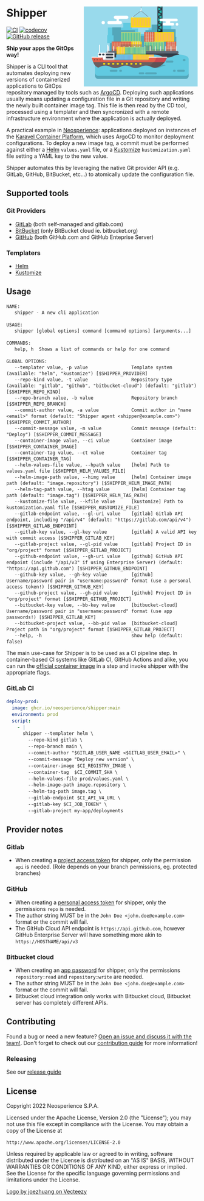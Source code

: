 # Shipper <img align="right" width=300 src="logo.webp">

[![CI](https://github.com/Neosperience/shipper/actions/workflows/main.yaml/badge.svg)](https://github.com/Neosperience/shipper/actions/workflows/main.yaml)
[![codecov](https://codecov.io/gh/Neosperience/shipper/branch/main/graph/badge.svg?token=DZMN03DYDR)](https://codecov.io/gh/Neosperience/shipper)
[![GitHub release](https://img.shields.io/github/v/release/neosperience/shipper?include_prereleases)](https://github.com/Neosperience/shipper/releases)

**Ship your apps the GitOps way!**

Shipper is a CLI tool that automates deploying new versions of containerized applications to GitOps repository managed by tools such as [ArgoCD]. Deploying such applications usually means updating a configuration file in a Git repository and writing the newly built container image tag. This file is then read by the CD tool, processed using a templater and then syncronized with a remote infrastructure environment where the application is actually deployed.

A practical example in [Neosperience]: applications deployed on instances of the [Karavel Container Platform], which uses ArgoCD to monitor deployment configurations. To deploy a new image tag, a commit must be performed against either a [Helm] `values.yaml` file, or a [Kustomize] `kustomization.yaml` file setting a YAML key to the new value.

Shipper automates this by leveraging the native Git provider API (e.g. GitLab, GitHub, BitBucket, etc...) to atomically update the configuration file.

## Supported tools

### Git Providers

- [GitLab] (both self-managed and gitlab.com)
- [BitBucket] (only BitBucket cloud ie. bitbucket.org)
- [GitHub] (both GitHub.com and GitHub Enteprise Server)

### Templaters

- [Helm]
- [Kustomize]

## Usage

```
NAME:
   shipper - A new cli application

USAGE:
   shipper [global options] command [command options] [arguments...]

COMMANDS:
   help, h  Shows a list of commands or help for one command

GLOBAL OPTIONS:
   --templater value, -p value                Template system (available: "helm", "kustomize") [$SHIPPER_PROVIDER]
   --repo-kind value, -t value                Repository type (available: "gitlab", "github", "bitbucket-cloud") (default: "gitlab") [$SHIPPER_REPO_KIND]
   --repo-branch value, -b value              Repository branch [$SHIPPER_REPO_BRANCH]
   --commit-author value, -a value            Commit author in "name <email>" format (default: "Shipper agent <shipper@example.com>") [$SHIPPER_COMMIT_AUTHOR]
   --commit-message value, -m value           Commit message (default: "Deploy") [$SHIPPER_COMMIT_MESSAGE]
   --container-image value, --ci value        Container image [$SHIPPER_CONTAINER_IMAGE]
   --container-tag value, --ct value          Container tag [$SHIPPER_CONTAINER_TAG]
   --helm-values-file value, --hpath value    [helm] Path to values.yaml file [$SHIPPER_HELM_VALUES_FILE]
   --helm-image-path value, --himg value      [helm] Container image path (default: "image.repository") [$SHIPPER_HELM_IMAGE_PATH]
   --helm-tag-path value, --htag value        [helm] Container tag path (default: "image.tag") [$SHIPPER_HELM_TAG_PATH]
   --kustomize-file value, --kfile value      [kustomize] Path to kustomization.yaml file [$SHIPPER_KUSTOMIZE_FILE]
   --gitlab-endpoint value, --gl-uri value    [gitlab] Gitlab API endpoint, including "/api/v4" (default: "https://gitlab.com/api/v4") [$SHIPPER_GITLAB_ENDPOINT]
   --gitlab-key value, --gl-key value         [gitlab] A valid API key with commit access [$SHIPPER_GITLAB_KEY]
   --gitlab-project value, --gl-pid value     [gitlab] Project ID in "org/project" format [$SHIPPER_GITLAB_PROJECT]
   --github-endpoint value, --gh-uri value    [github] GitHub API endpoint (include "/api/v3" if using Enterprise Server) (default: "https://api.github.com") [$SHIPPER_GITHUB_ENDPOINT]
   --github-key value, --gh-key value         [github] Username/password pair in "username:password" format (use a personal access token!) [$SHIPPER_GITHUB_KEY]
   --github-project value, --gh-pid value     [github] Project ID in "org/project" format [$SHIPPER_GITHUB_PROJECT]
   --bitbucket-key value, --bb-key value      [bitbucket-cloud] Username/password pair in "username:password" format (use app passwords!) [$SHIPPER_GITLAB_KEY]
   --bitbucket-project value, --bb-pid value  [bitbucket-cloud] Project path in "org/project" format [$SHIPPER_GITLAB_PROJECT]
   --help, -h                                 show help (default: false)
```

The main use-case for Shipper is to be used as a CI pipeline step. In container-based CI systems like GitLab CI, GitHub Actions and alike, you can run the [official container image](https://github.com/Neosperience/shipper/pkgs/container/shipper) in a step and invoke shipper with the appropriate flags.

### GitLab CI

```yaml
deploy-prod:
  image: ghcr.io/neosperience/shipper:main
  environment: prod
  script:
    - |
      shipper --templater helm \
        --repo-kind gitlab \
        --repo-branch main \
        --commit-author "$GITLAB_USER_NAME <$GITLAB_USER_EMAIL>" \
        --commit-message "Deploy new version" \
        --container-image $CI_REGISTRY_IMAGE \
        --container-tag  $CI_COMMIT_SHA \
        --helm-values-file prod/values.yaml \
        --helm-image-path image.repository \
        --helm-tag-path image.tag \
        --gitlab-endpoint $CI_API_V4_URL \
        --gitlab-key $CI_JOB_TOKEN" \
        --gitlab-project my-app/deployments
```

## Provider notes

### Gitlab

- When creating a [project access token](https://docs.gitlab.com/ee/user/project/settings/project_access_tokens.html) for shipper, only the permission `api` is needed. (Role depends on your branch permissions, eg. protected branches)

### GitHub

- When creating a [personal access token](https://docs.github.com/en/authentication/keeping-your-account-and-data-secure/creating-a-personal-access-token) for shipper, only the permissions `repo` is needed.
- The author string MUST be in the `John Doe <john.doe@example.com>` format or the commit will fail.
- The GitHub Cloud API endpoint is `https://api.github.com`, however GitHub Enterprise Server will have something more akin to `https://HOSTNAME/api/v3`

### Bitbucket cloud

- When creating an [app password](https://support.atlassian.com/bitbucket-cloud/docs/app-passwords/) for shipper, only the permissions `repository:read` and `repository:write` are needed.
- The author string MUST be in the `John Doe <john.doe@example.com>` format or the commit will fail.
- Bitbucket cloud integration only works with Bitbucket cloud, Bitbucket server has completely different APIs.

## Contributing

Found a bug or need a new feature? [Open an issue and discuss it with the team!](https://github.com/Neosperience/shipper/issues/new). Don't forget to check out our [contribution guide](CONTRIBUTING.md) for more information!

### Releasing

See our [release guide](RELEASE.md)

## License

Copyright 2022 Neosperience S.P.A.

Licensed under the Apache License, Version 2.0 (the "License");
you may not use this file except in compliance with the License.
You may obtain a copy of the License at

    http://www.apache.org/licenses/LICENSE-2.0

Unless required by applicable law or agreed to in writing, software
distributed under the License is distributed on an "AS IS" BASIS,
WITHOUT WARRANTIES OR CONDITIONS OF ANY KIND, either express or implied.
See the License for the specific language governing permissions and
limitations under the License.

<a href="https://www.vecteezy.com/free-vector/ship">Logo by joezhuang on Vecteezy</a>

[neosperience]: https://neosperience.com
[argocd]: https://argoproj.github.io/cd
[karavel container platform]: https://platform.karavel.io
[helm]: https://helm.sh
[kustomize]: https://kustomize.io
[gitlab]: https://gitlab.com
[github]: https://github.com
[bitbucket]: https://bitbucket.com
[golang]: https://go.dev
[semver]: https://semver.org/

